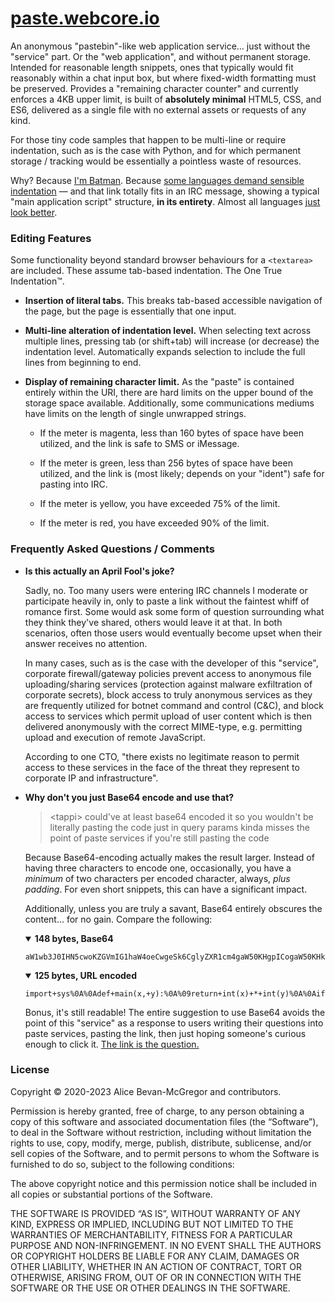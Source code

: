 # [paste.webcore.io](https://paste.webcore.io/)

An anonymous "pastebin"-like web application service… just without the "service" part.  Or the "web application", and without permanent storage.  Intended for reasonable length snippets, ones that typically would fit reasonably within a chat input box, but where fixed-width formatting must be preserved. Provides a "remaining character counter" and currently enforces a 4KB upper limit, is built of **absolutely minimal** HTML5, CSS, and ES6, delivered as a single file with no external assets or requests of any kind.

For those tiny code samples that happen to be multi-line or require indentation, such as is the case with Python, and for which permanent storage / tracking would be essentially a pointless waste of resources.

Why? Because [I'm Batman](https://paste.webcore.io/?+++++++++.++.%0A++++++++++%7C%5C_%7C%5C%0A++++++++++%7C+a_a%5C++%22Because+I%27m+Batman.%22%0A++++++++++%7C+%7C+%22]%0A++++++____%7C+%27-%5C___%0A+++++%2F.----.___.-%27%5C%0A++++%2F%2F++++++++_++++%5C%0A+++%2F%2F+++.-.+%28~v~%29+%2F%7C%0A++%7C%27%7C++%2F%5C:++.--++%2F+%5C%0A+%2F%2F+%7C-%2F++%5C_%2F____%2F%5C%2F~%7C%0A%7C%2F++%5C+%7C++[]_%7C_%7C_]+%5C+%7C%0A%7C+%5C++%7C+%5C+%7C___+++_%5C+]_}%0A%7C+%7C++%27-%27+%2F+++%27.%27++%7C%0A%7C+%7C+++++%2F++++%2F%7C:++%7C+%0A%7C+%7C+++++%7C+++%2F+%7C:++%2F%5C%0A%7C+%7C+++++%2F++%2F++%7C++%2F++%5C%0A%7C+%7C++++%7C++%2F++%2F++%7C++++%5C%0A%5C+%7C++++%7C%2F%5C%2F++%7C%2F%7C%2F%5C++++%5C%0A+%5C%7C%5C+%7C%5C%7C++%7C++%7C+%2F+%2F%5C%2F%5C__%5C%0A++%5C+%5C%7C+%7C+%2F+++%7C+%7C__%0Asnd++++%2F+%7C+++%7C____%29%0A+++++++%7C_%2F). Because [some languages demand sensible indentation](https://paste.webcore.io/?import+sys%0A%0Adef+main%28x:str,+y:str%29+-%3E+int:%0A%09return+int%28x%29+*+int%28y%29%0A%0Aif+__name__+==+%27__main__%27:+sys.exit%28main%28*sys.argv[1:]%29%29) — and that link totally fits in an IRC message, showing a typical "main application script" structure, **in its entirety**. Almost all languages [just look better](https://paste.webcore.io/?%27use+strict%27;%0A%0Aconst+SAFE+=+%7B%0A%09%09paranoid:+false,%0A%09%09%2F%2F+...%0A%09}%0A%0Afunction+commit%28origin%29+%7B%0A%09let+value+=+origin.value,%0A%09%09safe+=+SAFE[representation.value]++%2F%2F+Where+is+this+coming+from%3F+👹%0A%09%0A%09%2F%2F+...%0A%7D).


### Editing Features

Some functionality beyond standard browser behaviours for a `<textarea>` are included. These assume tab-based indentation. The One True Indentation™.

* **Insertion of literal tabs.**
  This breaks tab-based accessible navigation of the page, but the page is essentially that one input.

* **Multi-line alteration of indentation level.**
  When selecting text across multiple lines, pressing tab (or shift+tab) will increase (or decrease) the indentation level.
  Automatically expands selection to include the full lines from beginning to end.

* **Display of remaining character limit.**
  As the "paste" is contained entirely within the URI, there are hard limits on the upper bound of the storage space available. Additionally, some communications mediums have limits on the length of single unwrapped strings.

  * If the meter is magenta, less than 160 bytes of space have been utilized, and the link is safe to SMS or iMessage.

  * If the meter is green, less than 256 bytes of space have been utilized, and the link is (most likely; depends on your "ident") safe for pasting into IRC.

  * If the meter is yellow, you have exceeded 75% of the limit.

  * If the meter is red, you have exceeded 90% of the limit.


### Frequently Asked Questions / Comments

* **Is this actually an April Fool's joke?**
  
  Sadly, no. Too many users were entering IRC channels I moderate or participate heavily in, only to paste a link without the faintest whiff of romance first. Some would ask some form of question surrounding what they think they've shared, others would leave it at that. In both scenarios, often those users would eventually become upset when their answer receives no attention.
  
  In many cases, such as is the case with the developer of this "service", corporate firewall/gateway policies prevent access to anonymous file uploading/sharing services (protection against malware exfiltration of corporate secrets), block access to truly anonymous services as they are frequently utilized for botnet command and control (C&amp;C), and block access to services which permit upload of user content which is then delivered anonymously with the correct MIME-type, e.g. permitting upload and execution of remote JavaScript.
  
  According to one CTO, "there exists no legitimate reason to permit access to these services in the face of the threat they represent to corporate IP and infrastructure".

* **Why don't you just Base64 encode and use that?**
  
  > &lt;tappi&gt;
  > could've at least base64 encoded it so you wouldn't be literally pasting the code just in query params
  > kinda misses the point of paste services if you're still pasting the code
  
  Because Base64-encoding actually makes the result larger. Instead of having three characters to encode one, occasionally, you have a _minimum_ of two characters per encoded character, always, _plus padding_. For even short snippets, this can have a significant impact.
  
  Additionally, unless you are truly a savant, Base64 entirely obscures the content… for no gain.  Compare the following:

  <details open><summary><strong>148 bytes, Base64</strong></summary>
  
  ```
  aW1wb3J0IHN5cwoKZGVmIG1haW4oeCwgeSk6CglyZXR1cm4gaW50KHgpICogaW50KHkpCgppZiBfX25hbWVfXyA9PSAnX19tYWluX18nOiBzeXMuZXhpdChtYWluKCpzeXMuYXJndlsxOl0pKQ==
  ```
  </details>

  <details open><summary><strong>125 bytes, URL encoded</strong></summary>
  
  ```
  import+sys%0A%0Adef+main(x,+y):%0A%09return+int(x)+*+int(y)%0A%0Aif+__name__+==+%27__main__%27:+sys.exit(main(*sys.argv[1:]))
  ```
  </details>

  Bonus, it's still readable! The entire suggestion to use Base64 avoids the point of this "service" as a response to users writing their questions into paste services, pasting the link, then just hoping someone's curious enough to click it.  [The link is the question.](https://paste.webcore.io/?This+resolves+my+complaint+of+people+using+Paste+services+to+ask+questions,+though.++The+link+is+the+question.)


### License

Copyright © 2020-2023 Alice Bevan-McGregor and contributors.

Permission is hereby granted, free of charge, to any person obtaining a copy of this software and associated documentation files (the “Software”), to deal in the Software without restriction, including without limitation the rights to use, copy, modify, merge, publish, distribute, sublicense, and/or sell copies of the Software, and to permit persons to whom the Software is furnished to do so, subject to the following conditions:

The above copyright notice and this permission notice shall be included in all copies or substantial portions of the Software.

THE SOFTWARE IS PROVIDED “AS IS”, WITHOUT WARRANTY OF ANY KIND, EXPRESS OR IMPLIED, INCLUDING BUT NOT LIMITED TO THE WARRANTIES OF MERCHANTABILITY, FITNESS FOR A PARTICULAR PURPOSE AND NON-INFRINGEMENT. IN NO EVENT SHALL THE AUTHORS OR COPYRIGHT HOLDERS BE LIABLE FOR ANY CLAIM, DAMAGES OR OTHER LIABILITY, WHETHER IN AN ACTION OF CONTRACT, TORT OR OTHERWISE, ARISING FROM, OUT OF OR IN CONNECTION WITH THE SOFTWARE OR THE USE OR OTHER DEALINGS IN THE SOFTWARE.
